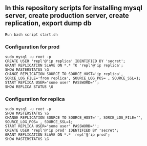
## In this repository scripts for installing mysql server, create production server, create replication, export dump db

    Run bash script start.sh


### Configuration for prod

    sudo mysql -u root -p
    CREATE USER 'repl'@'ip replica' IDENTIFIED BY 'secret';
    GRANT REPLICATION SLAVE ON *.* TO 'repl'@'ip replica';
    SHOW MASTERSTATUS \G
    CHANGE REPLICATION SOURCE TO SOURCE_HOST='ip replica', SORCE_LOG_FILE='from replica', SOURCE_LOG_POS= , SOURCE_SSL=1;
    START REPLICA USER='some user' PASSWORD='';
    SHOW REPLICA STATUS \G


### Configuration for replica


    sudo mysql -u root -p
    SHOW MASTERSTATUS \G
    CHANGE REPLICATION SOURCE TO SOURCE_HOST='', SORCE_LOG_FILE='', SOURCE_LOG_POS= , SOURCE_SSL=1;
    START REPLICA USER='some user' PASSWORD='';
    CREATE USER 'repl'@'ip prod' IDENTIFIED BY 'secret';
    GRANT REPLICATION SLAVE ON *.* 'repl'@'ip prod';
    SHOW MASTERSTATUS \G